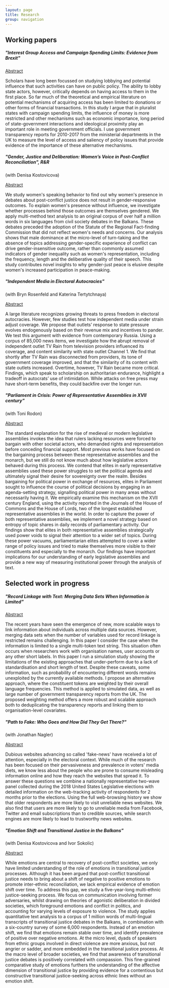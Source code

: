 ```yaml
---
layout: page
title: Research
group: navigation
---
```


## Working papers

##### "Interest Group Access and Campaign Spending Limits: Evidence from Brexit"
<p><a class="btn btn-info" data-toggle="collapse" href="#collapseAbstract1"
role="button" aria-expanded="false" aria-controls="collapseAbstract1">Abstract</a></p>
<div class="collapse" id="collapseAbstract1">
<div class="card card-body">
Scholars have long been focussed on studying lobbying and potential influence that such activities can have on public policy. The ability to lobby state actors, however, critically depends on having access to them in the first place. So far much of the theoretical and empirical literature on potential mechanisms of acquiring access has been limited to donations or other forms of financial transactions. In this study I argue that in pluralist states with campaign spending limits, the influence of money is more restricted and other mechanisms such as economic importance, long period of state-government interactions and ideological proximity play an important role in meeting government officials. I use government transparency reports for 2010-2017 from the ministerial departments in the UK to measure the level of access and saliency of policy issues that provide evidence of the importance of these alternative mechanisms.
</div>
</div>

##### "Gender, Justice and Deliberation: Women’s Voice in Post-Conflict Reconciliation", *R&R*
(with Denisa Kostovicova)

<p><a class="btn btn-info" data-toggle="collapse" href="#collapseAbstract2"
role="button" aria-expanded="false" aria-controls="collapseAbstract2">Abstract</a></p>
<div class="collapse" id="collapseAbstract2">
<div class="card card-body">
We study women's speaking behavior to find out why women's presence in debates about post-conflict justice does not result in gender-responsive outcomes. To explain women's presence without influence, we investigate whether processes behind those outcomes are themselves gendered. We apply multi-method text analysis to an original corpus of over half a million words in six languages from civil society debates in the Balkans. These debates preceded the adoption of the Statute of the Regional Fact-finding Commission that did not reflect women's needs and concerns. Our analysis shows that male dominance at the micro-level of turn-taking and the absence of topics addressing gender-specific experience of conflict can drive gender-insensitive outcome, rather than commonly assumed indicators of gender inequality such as women's representation, including the frequency, length and the deliberative quality of their speech. This study contributes novel insights to why gender-just peace is elusive despite women's increased participation in peace-making.
</div>
</div>

##### "Independent Media in Electoral Autocracies"
(with Bryn Rosenfeld and Katerina Tertytchnaya)

<p><a class="btn btn-info" data-toggle="collapse" href="#collapseAbstract3"
role="button" aria-expanded="false" aria-controls="collapseAbstract3">Abstract</a></p>
<div class="collapse" id="collapseAbstract3">
<div class="card card-body">
A large literature recognizes growing threats to press freedom in electoral autocracies. However, few studies test how independent media under strain adjust coverage. We propose that outlets’ response to state pressure evolves endogenously based on their revenue mix and incentives to pander. We test this argument with evidence from contemporary Russia. Using a corpus of 85,000 news items, we investigate how the abrupt removal of independent outlet TV Rain from television providers influenced its coverage, and content similarity with state outlet Channel 1. We find that shortly after TV Rain was disconnected from providers, its tone of government coverage improved, and that the similarity of its content with state outlets increased. Overtime, however, TV Rain became more critical. Findings, which speak to scholarship on authoritarian endurance, highlight a tradeoff in autocrats’ use of intimidation. While attacks on free press may have short-term benefits, they could backfire over the longer run.
</div>
</div>

##### "Parliament in Crisis: Power of Representative Assemblies in XVII century"
(with Toni Rodon)

<p><a class="btn btn-info" data-toggle="collapse" href="#collapseAbstract5"
role="button" aria-expanded="false" aria-controls="collapseAbstract5">Abstract</a></p>
<div class="collapse" id="collapseAbstract5">
<div class="card card-body">
The standard explanation for the rise of medieval or modern legislative assemblies invokes the idea that rulers lacking resources were forced to bargain with other societal actors, who demanded rights and representation before conceding financial support. Most previous works have focused on the bargaining process between these representative assemblies and the monarch, but we still do not know much about how legislative actors behaved during this process. We contend that elites in early representative assemblies used these power struggles to set the political agenda and ultimately signal their desire for sovereignty over the realm. Besides bargaining for political power in exchange of resources, elites in Parliament sought to influence the course of political decisions by engaging in an agenda-setting strategy, signalling political power in many areas without necessarily having it. We empirically examine this mechanism on the XVII century England, using the activity reported in the Journals of the House of Commons and the House of Lords, two of the longest established representative assemblies in the world. In order to capture the power of both representative assemblies, we implement a novel strategy based on entropy of topic shares in daily records of parliamentary activity. Our findings show that elites in both representative assemblies strategically used power voids to signal their attention to a wider set of topics. During these power vacuums, parliamentarian elites attempted to cover a wider range of policy issues and tried to make themselves more visible to their constituents and especially to the monarch. Our findings have important implications for our understanding of early legislative assemblies and provide a new way of measuring institutional power through the analysis of text.
</div>
</div>

## Selected work in progress

##### "Record Linkage with Text: Merging Data Sets When Information is Limited"
<p><a class="btn btn-info" data-toggle="collapse" href="#collapseAbstract4"
role="button" aria-expanded="false" aria-controls="collapseAbstract4">Abstract</a></p>
<div class="collapse" id="collapseAbstract4">
<div class="card card-body">
The recent years have seen the emergence of new, more scalable ways to link information about individuals across multiple data sources. However, merging data sets when the number of variables used for record linkage is restricted remains challenging. In this paper I consider the case when the information is limited to a single multi-token text string. This situation often occurs when researchers work with organisation names, user accounts or any other short labels. In this paper I run a simulation study showing the limitations of the existing approaches that under-perform due to a lack of standardisation and short length of text. Despite these caveats, some information, such as probability of encountering different words remains unexploited by the currently available methods. I propose an alternative approach, where the constituent tokens are weighted by their overall language frequencies. This method is applied to simulated data, as well as large number of government transparency reports from the UK. The proposed weighting method offers a more robust and scalable approach both to deduplicating the transparency reports and linking them to organisation-level covariates.
</div>
</div>

##### "Path to Fake: Who Goes and How Did They Get There?"
(with Jonathan Nagler)

<p><a class="btn btn-info" data-toggle="collapse" href="#collapseAbstract4"
role="button" aria-expanded="false" aria-controls="collapseAbstract4">Abstract</a></p>
<div class="collapse" id="collapseAbstract4">
<div class="card card-body">
Dubious websites advancing so called 'fake-news' have received a lot of attention, especially in the electoral context. While much of the research has been focused on their pervasiveness and prevalence in voters' media diets, we know less about the people who are prone to consume misleading information online and how they reach the websites that spread it. To answer these questions we combine a nationally representative two-wave panel collected during the 2018 United States Legislative elections with detailed information on the web-tracking activity of respondents for 2 months prior to the elections. Using the full web-browsing history we show that older respondents are more likely to visit unreliable news websites. We also find that users are more likely to go to unreliable media from Facebook, Twitter and email subscriptions than to credible sources, while search engines are more likely to lead to trustworthy news websites.
</div>
</div>

##### "Emotion Shift and Transitional Justice in the Balkans"
(with Denisa Kostovicova and Ivor Sokolic)

<p><a class="btn btn-info" data-toggle="collapse" href="#collapseAbstract3"
role="button" aria-expanded="false" aria-controls="collapseAbstract3">Abstract</a></p>
<div class="collapse" id="collapseAbstract3">
<div class="card card-body">
While emotions are central to recovery of post-conflict societies, we only have limited understanding of the role of emotions in transitional justice processes. Although it has been argued that post-conflict transitional justice needs to bring about a shift of negative to positive emotions to promote inter-ethnic reconciliation, we lack empirical evidence of emotion shift over time. To address this gap, we study a five-year-long multi-ethnic justice-seeking process. We focus on communication involving former adversaries, whilst drawing on theories of agonistic deliberation in divided societies, which foreground emotions and conflict in politics, and accounting for varying levels of exposure to violence. The study applies quantitative text analysis to a corpus of 1 million words of multi-lingual transcripts of transitional justice debates in the Balkans, in combination with a six-country survey of some 6,000 respondents. Instead of an emotion shift, we find that emotions remain stable over time, and identify prevalence of positive over negative emotions. At the micro level, dyads of speakers from ethnic groups involved in direct violence are more anxious, but not angrier or sadder, and more embedded in the transitional justice process. At the macro level of broader societies, we find that awareness of transitional justice debates is positively correlated with compassion. This fine-grained comparative study of emotions furthers the understanding of the affective dimension of transitional justice by providing evidence for a contentious but constructive transitional justice-seeking across ethnic lines without an emotion shift.
</div>
</div>
